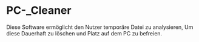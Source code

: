 # PC-_Cleaner
Diese Software ermöglicht den Nutzer temporäre Datei zu analysieren, Um diese Dauerhaft zu löschen und Platz auf dem PC zu befreien.
